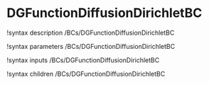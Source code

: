 <!-- MOOSE Documentation Stub: Remove this when content is added. -->

# DGFunctionDiffusionDirichletBC

!syntax description /BCs/DGFunctionDiffusionDirichletBC

!syntax parameters /BCs/DGFunctionDiffusionDirichletBC

!syntax inputs /BCs/DGFunctionDiffusionDirichletBC

!syntax children /BCs/DGFunctionDiffusionDirichletBC
